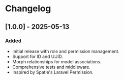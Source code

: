 # Changelog

## [1.0.0] - 2025-05-13
### Added
- Initial release with role and permission management.
- Support for ID and UUID.
- Morph relationships for model associations.
- Comprehensive tests and middleware.
- Inspired by Spatie's Laravel Permission.
